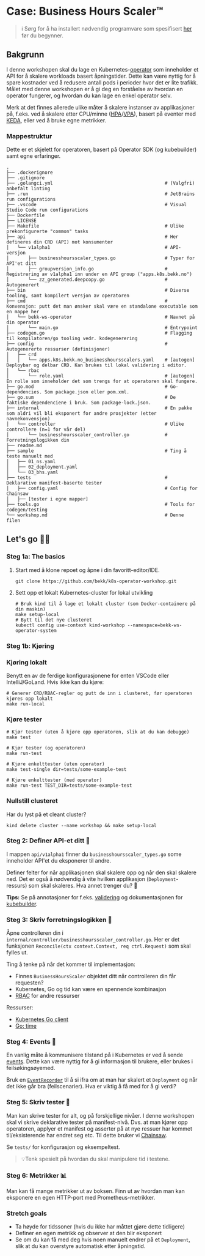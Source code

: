 # Case: Business Hours Scaler™
> ℹ️ Sørg for å ha installert nødvendig programvare som spesifisert [her](./readme.md) før du begynner.

## Bakgrunn
I denne workshopen skal du lage en Kubernetes-[operator](https://kubernetes.io/docs/concepts/extend-kubernetes/operator/) som inneholder et API for å skalere workloads basert åpningstider. Dette kan være nyttig for å spare kostnader ved å redusere antall pods i perioder hvor det er lite trafikk. Målet med denne workshopen er å gi deg en forståelse av hvordan en operator fungerer, og hvordan du kan lage en enkel operator selv.

Merk at det finnes allerede ulike måter å skalere instanser av applikasjoner på, f.eks. ved å skalere etter CPU/minne ([HPA](https://kubernetes.io/docs/tasks/run-application/horizontal-pod-autoscale/)/[VPA](https://github.com/kubernetes/autoscaler/tree/master/vertical-pod-autoscaler)), basert på eventer med [KEDA](https://keda.sh/), eller ved å bruke egne metrikker. 

### Mappestruktur

Dette er et skjelett for operatoren, basert på Operator SDK (og kubebuilder) samt egne erfaringer. 

```
.
├── .dockerignore
├── .gitignore
├── .golangci.yml                                         # (Valgfri) anbefalt linting
├── .run                                                  # JetBrains run configurations
├── .vscode                                               # Visual Studio Code run configurations
├── Dockerfile
├── LICENSE
├── Makefile                                              # Ulike prekonfigurerte "common" tasks
├── api                                                   # Her defineres din CRD (API) mot konsumenter
│   └── v1alpha1                                          # API-versjon
│       ├── businesshoursscaler_types.go                  # Typer for API'et ditt
│       ├── groupversion_info.go                          # Registrering av v1alpha1 inn under en API group ("apps.k8s.bekk.no")
│       └── zz_generated.deepcopy.go                      # Autogenerert
├── bin                                                   # Diverse tooling, samt kompilert versjon av operatoren
├── cmd                                                   # Konvensjon: putt det man ønsker skal være en standalone executable som en mappe her
│   └── bekk-ws-operator                                  # Navnet på din operator
│       └── main.go                                       # Entrypoint
├── codegen.go                                            # Flagging til kompilatoren/go tooling vedr. kodegenerering
├── config                                                # Autogenererte ressurser (definisjoner)
│   ├── crd
│   │   └── apps.k8s.bekk.no_businesshoursscalers.yaml    # [autogen] Deploybar og delbar CRD. Kan brukes til lokal validering i editor.
│   └── rbac
│       └── role.yaml                                     # [autogen] En rolle som inneholder det som trengs for at operatoren skal fungere.
├── go.mod                                                # Go-dependencies. Som package.json eller pom.xml.
├── go.sum                                                # De faktiske dependenciene i bruk. Som package-lock.json.
├── internal                                              # En pakke som aldri vil bli eksponert for andre prosjekter (etter navnekonvensjon)
│   └── controller                                        # Ulike controllere (n=1 for vår del)
│       └── businesshoursscaler_controller.go             # Forretningslogikken din
├── readme.md
├── sample                                                # Ting å teste manuelt med
│   ├── 01_ns.yaml
│   ├── 02_deployment.yaml
│   └── 03_bhs.yaml
├── tests                                                 # Deklarative manifest-baserte tester
│   ├── config.yaml                                       # Config for Chainsaw
│   ├── [tester i egne mapper]
├── tools.go                                              # Tools for codegen/testing
└── workshop.md                                           # Denne filen
```
 
## Let's go 🏃‍♂️

### Steg 1a: The basics
1. Start med å klone repoet og åpne i din favoritt-editor/IDE.
   ```shell
   git clone https://github.com/bekk/k8s-operator-workshop.git
   ```
2. Sett opp et lokalt Kubernetes-cluster for lokal utvikling
   ```shell
   # Bruk kind til å lage et lokalt cluster (som Docker-containere på din maskin)
   make setup-local
   # Bytt til det nye clusteret
   kubectl config use-context kind-workshop --namespace=bekk-ws-operator-system
   ```

### Steg 1b: Kjøring

### Kjøring lokalt
Benytt en av de ferdige konfigurasjonene for enten VSCode eller IntelliJ/GoLand. Hvis ikke kan du kjøre:

```shell
# Generer CRD/RBAC-regler og putt de inn i clusteret, før operatoren kjøres opp lokalt
make run-local
```

### Kjøre tester
```shell
# Kjør tester (uten å kjøre opp operatoren, slik at du kan debugge)
make test

# Kjør tester (og operatoren)
make run-test

# Kjøre enkelttester (uten operator)
make test-single dir=tests/some-example-test

# Kjøre enkelttester (med operator)
make run-test TEST_DIR=tests/some-example-test
```

### Nullstill clusteret
Har du lyst på et cleant cluster?
```shell
kind delete cluster --name workshop && make setup-local
```

### Steg 2: Definer API-et ditt 📜
I mappen `api/v1alpha1` finner du `businesshoursscaler_types.go` some inneholder API'et du eksponerer til andre.

Definer felter for når applikasjonen skal skalere opp og når den skal skalere ned. Det er også å nødvendig å vite hvilken applikasjon (`Deployment`-ressurs) som skal skaleres. Hva annet trenger du? 🤔 

**Tips:** Se på annotasjoner for f.eks. [validering](https://book.kubebuilder.io/reference/markers/crd-validation) og dokumentasjonen for [kubebuilder](https://book.kubebuilder.io/cronjob-tutorial/new-api).

### Steg 3: Skriv forretningslogikken 🧠

Åpne controlleren din i `internal/controller/businesshoursscaler_controller.go`. Her er det funksjonen `Reconcile(ctx context.Context, req ctrl.Request)` som skal fylles ut.

Ting å tenke på når det kommer til implementasjon:
- Finnes `BusinessHoursScaler` objektet ditt når controlleren din får requesten?
- Kubernetes, Go og tid kan være en spennende kombinasjon
- [RBAC](https://book.kubebuilder.io/reference/markers/rbac) for andre ressurser

Ressurser:
- [Kubernetes Go client](https://pkg.go.dev/k8s.io/client-go)
- [Go: time](https://pkg.go.dev/time)

### Steg 4: Events 📢

En vanlig måte å kommunisere tilstand på i Kubernetes er ved å sende [events](https://kubernetes.io/docs/reference/kubernetes-api/cluster-resources/event-v1/). Dette kan være nyttig for å gi informasjon til brukere, eller brukes i feilsøkingsøyemed.

Bruk en [`EventRecorder`](https://github.com/kubernetes/client-go/blob/master/tools/record/event.go#L93) til å si ifra om at man har skalert et `Deployment` og når det ikke går bra (feilscenarier). Hva er viktig å få med for å gi verdi? 

### Steg 5: Skriv tester 🧪

Man kan skrive tester for alt, og på forskjellige nivåer. I denne workshopen skal vi skrive deklarative tester på manifest-nivå. Dvs. at man kjører opp operatoren, applyer et manifest og asserter på at nye ressuer har kommet til/eksisterende har endret seg etc. Til dette bruker vi [Chainsaw](https://kyverno.github.io/chainsaw/latest/).

Se `tests/` for konfigurasjon og eksempeltest.

> 💡Tenk spesielt på hvordan du skal manipulere tid i testene.

### Steg 6: Metrikker 📊

Man kan få mange metrikker ut av boksen. Finn ut av hvordan man kan eksponere en egen HTTP-port med Prometheus-metrikker.

### Stretch goals

- Ta høyde for tidssoner (hvis du ikke har måttet gjøre dette tidligere)
- Definer en egen metrikk og observer at den blir eksponert
- Se om du kan få med deg hvis noen manuelt endrer på et `Deployment`, slik at du kan overstyre automatisk etter åpningstid. 
